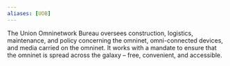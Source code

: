 ```yaml
---
aliases: [UOB]
---
```


The Union Omninetwork Bureau oversees construction, logistics, maintenance, and policy concerning the omninet, omni-connected devices, and media carried on the omninet. It works with a mandate to ensure that the omninet is spread across the galaxy – free, convenient, and accessible.